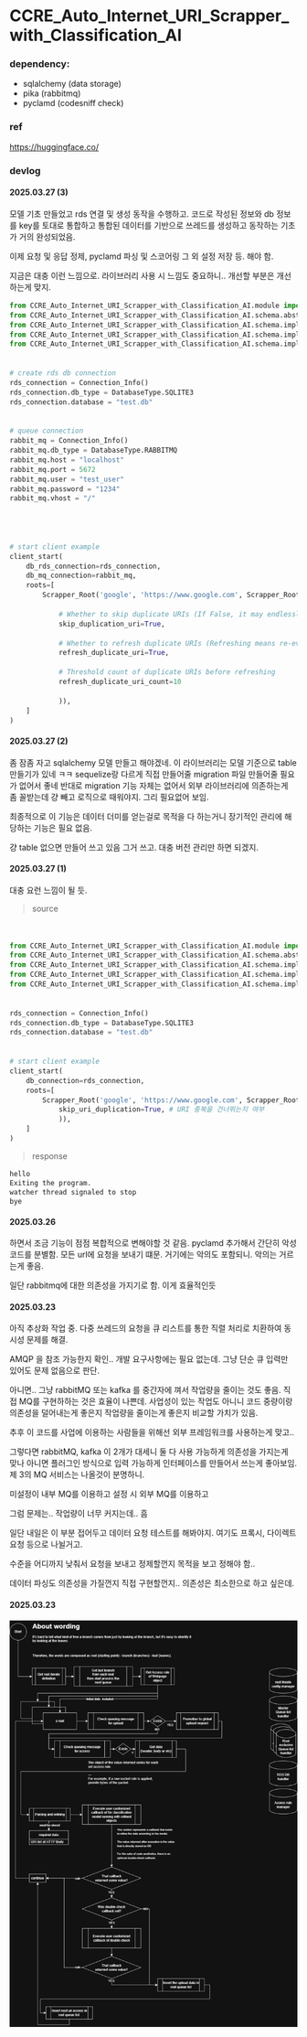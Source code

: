# CCRE_Auto_Internet_URI_Scrapper_with_Classification_AI


### dependency:
- sqlalchemy (data storage)
- pika (rabbitmq)
- pyclamd (codesniff check)



### ref
https://huggingface.co/





### devlog

#### 2025.03.27 (3)

모델 기초 만들었고 rds 연결 및 생성 동작을 수행하고. 코드로 작성된 정보와 db 정보를 key를 토대로 통합하고
통합된 데이터를 기반으로 쓰레드를 생성하고 동작하는 기초가 거의 완성되었음.

이제 요청 및 응답 정제, pyclamd 파싱 및 스코어링
그 외 설정 저장 등. 해야 함. 


지금은 대충 이런 느낌으로.
라이브러리 사용 시 느낌도 중요하니.. 개선할 부분은 개선하는게 맞지.
```python
from CCRE_Auto_Internet_URI_Scrapper_with_Classification_AI.module import client_start
from CCRE_Auto_Internet_URI_Scrapper_with_Classification_AI.schema.abstract.rds.predef import DatabaseType
from CCRE_Auto_Internet_URI_Scrapper_with_Classification_AI.schema.implement.connection_info import Connection_Info
from CCRE_Auto_Internet_URI_Scrapper_with_Classification_AI.schema.implement.scrapper_root import Scrapper_Root
from CCRE_Auto_Internet_URI_Scrapper_with_Classification_AI.schema.implement.scrapper_root_access_rule import Scrapper_Root_Access_Rule


# create rds db connection
rds_connection = Connection_Info()
rds_connection.db_type = DatabaseType.SQLITE3
rds_connection.database = "test.db"


# queue connection
rabbit_mq = Connection_Info()
rabbit_mq.db_type = DatabaseType.RABBITMQ
rabbit_mq.host = "localhost"
rabbit_mq.port = 5672
rabbit_mq.user = "test_user"
rabbit_mq.password = "1234"
rabbit_mq.vhost = "/"




# start client example
client_start(
    db_rds_connection=rds_connection,
    db_mq_connection=rabbit_mq,
    roots=[
        Scrapper_Root('google', 'https://www.google.com', Scrapper_Root_Access_Rule(
            
            # Whether to skip duplicate URIs (If False, it may endlessly loop on a specific page.)
            skip_duplication_uri=True, 
            
            # Whether to refresh duplicate URIs (Refreshing means re-evaluating and scoring the URI.)
            refresh_duplicate_uri=True, 
            
            # Threshold count of duplicate URIs before refreshing
            refresh_duplicate_uri_count=10 
            
            )),
    ]
)
```




#### 2025.03.27 (2)

좀 잠좀 자고
sqlalchemy 모델 만들고 해야겠네.
이 라이브러리는 모델 기준으로 table 만들기가 있네 ㅋㅋ
sequelize랑 다르게 직접 만들어줄 migration 파일 만들어줄 필요가 없어서 좋네
반대로 migration 기능 자체는 없어서 외부 라이브러리에 의존하는게 좀 꼴받는데 걍 빼고 로직으로 때워야지. 그리 필요없어 보임.

최종적으로 이 기능은 데이터 더미를 얻는걸로 목적을 다 하는거니 장기적인 관리에 해당하는 기능은 필요 없음.

걍 table 없으면 만들어 쓰고 있음 그거 쓰고. 대충 버전 관리만 하면 되겠지.


#### 2025.03.27 (1)

대충 요런 느낌이 될 듯.

> source
```python


from CCRE_Auto_Internet_URI_Scrapper_with_Classification_AI.module import client_start
from CCRE_Auto_Internet_URI_Scrapper_with_Classification_AI.schema.abstract.rds.predef import DatabaseType
from CCRE_Auto_Internet_URI_Scrapper_with_Classification_AI.schema.implement.connection_info import Connection_Info
from CCRE_Auto_Internet_URI_Scrapper_with_Classification_AI.schema.implement.scrapper_root import Scrapper_Root
from CCRE_Auto_Internet_URI_Scrapper_with_Classification_AI.schema.implement.scrapper_root_access_rule import Scrapper_Root_Access_Rule


rds_connection = Connection_Info()
rds_connection.db_type = DatabaseType.SQLITE3
rds_connection.database = "test.db"


# start client example
client_start(
    db_connection=rds_connection,
    roots=[
        Scrapper_Root('google', 'https://www.google.com', Scrapper_Root_Access_Rule(
            skip_uri_duplication=True, # URI 중복을 건너뛰는지 여부
            )),
    ]
)

```

> response
```console
hello
Exiting the program.
watcher thread signaled to stop
bye
```




#### 2025.03.26

하면서 조금 기능이 점점 복합적으로 변해야할 것 같음.
pyclamd 추가해서 간단히 악성 코드를 분별함. 모든 url에 요청을 보내기 떄문.
거기에는 악의도 포함되니. 악의는 거르는게 좋음.

일단 rabbitmq에 대한 의존성을 가지기로 함.
이게 효율적인듯 


#### 2025.03.23

아직 추상화 작업 중.
다중 쓰레드의 요청을 큐 리스트를 통한 직렬 처리로 치환하여 동시성 문제를 해결.


AMQP 을 참조 가능한지 확인.. 개발 요구사항에는 필요 없는데. 그냥 단순 큐 입력만 있어도 문제 없음으로 판단.

아니면.. 그냥 rabbitMQ 또는 kafka 를 중간자에 껴서 작업량을 줄이는 것도 좋음.
직접 MQ를 구현하하는 것은 효율이 나쁜데.
사업성이 있는 작업도 아니니 코드 중량이랑 의존성을 덜어내는게 좋은지 작업량을 줄이는게 좋은지 비교할 가치가 있음. 

추후 이 코드를 사업에 이용하는 사람들을 위해선 외부 프레임워크를 사용하는게 맞고..

그렇다면 rabbitMQ, kafka 이 2개가 대세니 둘 다 사용 가능하게 의존성을 가지는게 맞나
아니면 플러그인 방식으로 입력 가능하게 인터페이스를 만들어서 쓰는게 좋아보임.
제 3의 MQ 서비스는 나올것이 분명하니.

미설정이 내부 MQ를 이용하고 
설정 시 외부 MQ를 이용하고

그럼 문제는.. 작업량이 너무 커지는데.. 흠

일단 내일은 이 부분 접어두고 데이터 요청 테스트를 해봐야지.
여기도 프록시, 다이렉트 요청 등으로 나뉠거고. 

수준을 어디까지 낮춰서 요청을 보내고 정제할껀지 목적을 보고 정해야 함..

데이터 파싱도 의존성을 가질껀지 직접 구현할껀지.. 의존성은 최소한으로 하고 싶은데.

#### 2025.03.23

![1.png](./readme/1.png)
